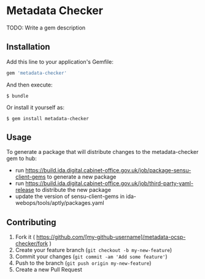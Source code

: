 # Metadata Checker

TODO: Write a gem description

## Installation

Add this line to your application's Gemfile:

```ruby
gem 'metadata-checker'
```

And then execute:

    $ bundle

Or install it yourself as:

    $ gem install metadata-checker

## Usage

To generate a package that will distribute changes to the
metadata-checker gem to hub:

* run https://build.ida.digital.cabinet-office.gov.uk/job/package-sensu-client-gems to generate a new package
* run https://build.ida.digital.cabinet-office.gov.uk/job/third-party-yaml-release to distribute the new package
* update the version of sensu-client-gems in ida-webops/tools/aptly/packages.yaml

## Contributing

1. Fork it ( https://github.com/[my-github-username]/metadata-ocsp-checker/fork )
2. Create your feature branch (`git checkout -b my-new-feature`)
3. Commit your changes (`git commit -am 'Add some feature'`)
4. Push to the branch (`git push origin my-new-feature`)
5. Create a new Pull Request
